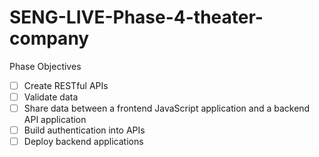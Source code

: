 # SENG-LIVE-Phase-4-theater-company

Phase Objectives
- [ ] Create RESTful APIs
- [ ] Validate data
- [ ] Share data between a frontend JavaScript application and a backend API application
- [ ] Build authentication into APIs
- [ ] Deploy backend applications
